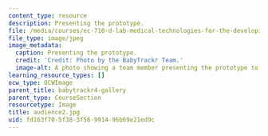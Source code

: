 ```yaml
---
content_type: resource
description: Presenting the prototype.
file: /media/courses/ec-710-d-lab-medical-technologies-for-the-developing-world-spring-2010/fd163f705f383f56991496b69e21ed9c_audience2.jpg
file_type: image/jpeg
image_metadata:
  caption: Presenting the prototype.
  credit: 'Credit: Photo by the BabyTrackr Team.'
  image-alt: A photo showing a team member presenting the prototype to an attendee.
learning_resource_types: []
ocw_type: OCWImage
parent_title: babytrackr4-gallery
parent_type: CourseSection
resourcetype: Image
title: audience2.jpg
uid: fd163f70-5f38-3f56-9914-96b69e21ed9c
---
```

